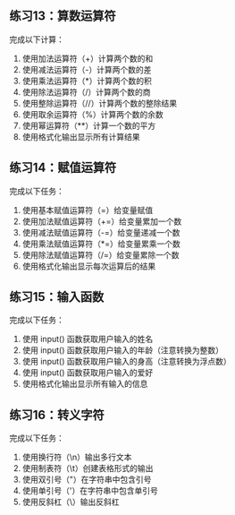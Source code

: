 ## 练习13：算数运算符
完成以下计算：
1. 使用加法运算符（+）计算两个数的和
2. 使用减法运算符（-）计算两个数的差
3. 使用乘法运算符（*）计算两个数的积
4. 使用除法运算符（/）计算两个数的商
5. 使用整除运算符（//）计算两个数的整除结果
6. 使用取余运算符（%）计算两个数的余数
7. 使用幂运算符（**）计算一个数的平方
8. 使用格式化输出显示所有计算结果

## 练习14：赋值运算符
完成以下任务：
1. 使用基本赋值运算符（=）给变量赋值
2. 使用加法赋值运算符（+=）给变量累加一个数
3. 使用减法赋值运算符（-=）给变量递减一个数
4. 使用乘法赋值运算符（*=）给变量累乘一个数
5. 使用除法赋值运算符（/=）给变量累除一个数
6. 使用格式化输出显示每次运算后的结果

## 练习15：输入函数
完成以下任务：
1. 使用 input() 函数获取用户输入的姓名
2. 使用 input() 函数获取用户输入的年龄（注意转换为整数）
3. 使用 input() 函数获取用户输入的身高（注意转换为浮点数）
4. 使用 input() 函数获取用户输入的爱好
5. 使用格式化输出显示所有输入的信息

## 练习16：转义字符
完成以下任务：
1. 使用换行符（\n）输出多行文本
2. 使用制表符（\t）创建表格形式的输出
3. 使用双引号（\"）在字符串中包含引号
4. 使用单引号（\'）在字符串中包含单引号
5. 使用反斜杠（\\）输出反斜杠